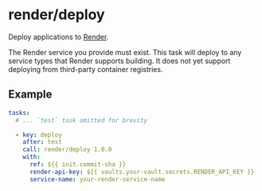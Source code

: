 # render/deploy

Deploy applications to [Render](https://render.com).

The Render service you provide must exist. This task will deploy to any
service types that Render supports building. It does not yet support
deploying from third-party container registries.

## Example

```yaml
tasks:
  # ... `test` task omitted for brevity

  - key: deploy
    after: test
    call: render/deploy 1.0.0
    with:
      ref: ${{ init.commit-sha }}
      render-api-key: ${{ vaults.your-vault.secrets.RENDER_API_KEY }}
      service-name: your-render-service-name
```

